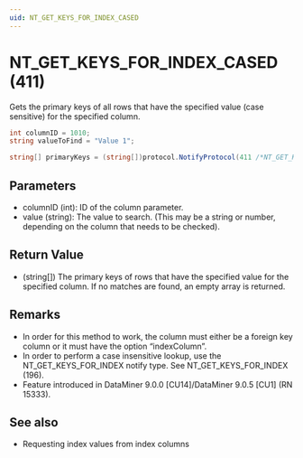 ```yaml
---
uid: NT_GET_KEYS_FOR_INDEX_CASED
---
```


# NT_GET_KEYS_FOR_INDEX_CASED  (411)

Gets the primary keys of all rows that have the specified value (case sensitive) for the specified column.

```csharp
int columnID = 1010;
string valueToFind = "Value 1";

string[] primaryKeys = (string[])protocol.NotifyProtocol(411 /*NT_GET_KEYS_FOR_INDEX_CASED*/ , columnID, valueToFind);
```

## Parameters

- columnID (int): ID of the column parameter.
- value (string): The value to search. (This may be a string or number, depending on the column that needs to be checked).

## Return Value

- (string[]) The primary keys of rows that have the specified value for the specified column. If no matches are found, an empty array is returned.

## Remarks

- In order for this method to work, the column must either be a foreign key column or it must have the option “indexColumn”.
- In order to perform a case insensitive lookup, use the NT_GET_KEYS_FOR_INDEX notify type. See NT_GET_KEYS_FOR_INDEX (196).
- Feature introduced in DataMiner 9.0.0 [CU14]/DataMiner 9.0.5 [CU1] (RN 15333).

## See also

- Requesting index values from index columns
